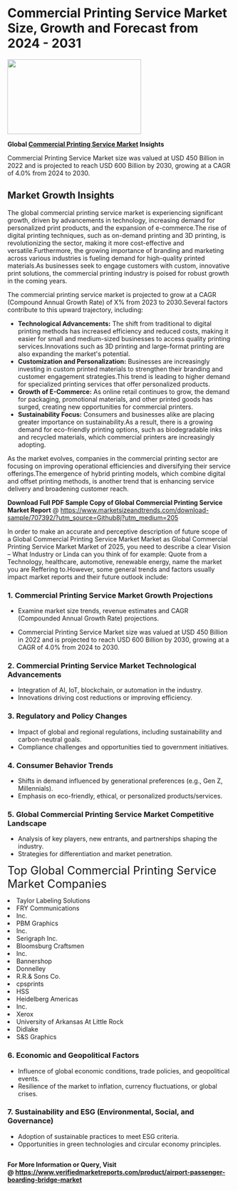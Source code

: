 <H1>Commercial Printing Service Market Size, Growth and Forecast from 2024 - 2031</H1><img class="aligncenter size-medium wp-image-584254" src="https://thirdeyenews.in/wp-content/uploads/2024/09/Global-Market-Research-300x168.jpeg" alt="" width="300" height="168" /><p><strong>Global&nbsp;<a href="https://www.marketsizeandtrends.com/download-sample/707392/?utm_source=Github8j?utm_medium=205">Commercial Printing Service Market</a> Insights</strong></p><p>Commercial Printing Service Market size was valued at USD 450 Billion in 2022 and is projected to reach USD 600 Billion by 2030, growing at a CAGR of 4.0% from 2024 to 2030.</p><p><h2>Market Growth Insights</h2> <p>The global commercial printing service market is experiencing significant growth, driven by advancements in technology, increasing demand for personalized print products, and the expansion of e-commerce.The rise of digital printing techniques, such as on-demand printing and 3D printing, is revolutionizing the sector, making it more cost-effective and versatile.Furthermore, the growing importance of branding and marketing across various industries is fueling demand for high-quality printed materials.As businesses seek to engage customers with custom, innovative print solutions, the commercial printing industry is poised for robust growth in the coming years.</p> <p>The commercial printing service market is projected to grow at a CAGR (Compound Annual Growth Rate) of X% from 2023 to 2030.Several factors contribute to this upward trajectory, including:</p> <ul> <li><strong>Technological Advancements:</strong> The shift from traditional to digital printing methods has increased efficiency and reduced costs, making it easier for small and medium-sized businesses to access quality printing services.Innovations such as 3D printing and large-format printing are also expanding the market's potential.</li> <li><strong>Customization and Personalization:</strong> Businesses are increasingly investing in custom printed materials to strengthen their branding and customer engagement strategies.This trend is leading to higher demand for specialized printing services that offer personalized products.</li> <li><strong>Growth of E-Commerce:</strong> As online retail continues to grow, the demand for packaging, promotional materials, and other printed goods has surged, creating new opportunities for commercial printers.</li> <li><strong>Sustainability Focus:</strong> Consumers and businesses alike are placing greater importance on sustainability.As a result, there is a growing demand for eco-friendly printing options, such as biodegradable inks and recycled materials, which commercial printers are increasingly adopting.</li> </ul> <p>As the market evolves, companies in the commercial printing sector are focusing on improving operational efficiencies and diversifying their service offerings.The emergence of hybrid printing models, which combine digital and offset printing methods, is another trend that is enhancing service delivery and broadening customer reach.</p> <p><span class=""><strong>Download Full PDF Sample Copy of Global Commercial Printing Service Market Report</strong> @ <a href="https://www.marketsizeandtrends.com/download-sample/707392/?utm_source=Github8j?utm_medium=205" target="_blank">https://www.marketsizeandtrends.com/download-sample/707392/?utm_source=Github8j?utm_medium=205</a></span></p><p>In order to make an accurate and perceptive description of future scope of a Global&nbsp;Commercial Printing Service Market Market as Global&nbsp;Commercial Printing Service Market Market of 2025, you need to describe a clear Vision &ndash; What Industry or Linda can you think of for example: Quote from a Technology, healthcare, automotive, renewable energy, name the market you are Reffering to.However, some general trends and factors usually impact market reports and their future outlook include:</p><h3>1.&nbsp;<strong>Commercial Printing Service Market Growth Projections</strong></h3><ul><li>Examine market size trends, revenue estimates and CAGR (Compounded Annual Growth Rate) projections.</li><li><p>Commercial Printing Service Market size was valued at USD 450 Billion in 2022 and is projected to reach USD 600 Billion by 2030, growing at a CAGR of 4.0% from 2024 to 2030.</p></li></ul><h3>2.&nbsp;<strong>Commercial Printing Service Market Technological Advancements</strong></h3><ul><li>Integration of AI, IoT, blockchain, or automation in the industry.</li><li>Innovations driving cost reductions or improving efficiency.</li></ul><h3>3.&nbsp;<strong>Regulatory and Policy Changes</strong></h3><ul><li>Impact of global and regional regulations, including sustainability and carbon-neutral goals.</li><li>Compliance challenges and opportunities tied to government initiatives.</li></ul><h3>4.&nbsp;<strong>Consumer Behavior Trends</strong></h3><ul><li>Shifts in demand influenced by generational preferences (e.g., Gen Z, Millennials).</li><li>Emphasis on eco-friendly, ethical, or personalized products/services.</li></ul><h3>5.&nbsp;<strong>Global Commercial Printing Service Market Competitive Landscape</strong></h3><ul><li>Analysis of key players, new entrants, and partnerships shaping the industry.</li><li>Strategies for differentiation and market penetration.</li></ul><p data-pm-slice="1 1 []"><span style="color: inherit; font-family: inherit; font-size: 25px;">Top Global Commercial Printing Service Market Companies</span></p><div class="" data-test-id=""><p><li>Taylor Labeling Solutions</li><li> FRY Communications</li><li> Inc.</li><li> PBM Graphics</li><li> Inc.</li><li> Serigraph Inc.</li><li> Bloomsburg Craftsmen</li><li> Inc.</li><li> Bannershop</li><li> Donnelley</li><li> R.R.& Sons Co.</li><li> cpsprints</li><li> HSS</li><li> Heidelberg Americas</li><li> Inc.</li><li> Xerox</li><li> University of Arkansas At Little Rock</li><li> Didlake</li><li> S&S Graphics</li></p></div><h3>6.&nbsp;<strong>Economic and Geopolitical Factors</strong></h3><ul><li>Influence of global economic conditions, trade policies, and geopolitical events.</li><li>Resilience of the market to inflation, currency fluctuations, or global crises.</li></ul><h3>7.&nbsp;<strong>Sustainability and ESG (Environmental, Social, and Governance)</strong></h3><ul><li>Adoption of sustainable practices to meet ESG criteria.</li><li>Opportunities in green technologies and circular economy principles.</li></ul><h2><strong style="font-size: 14px;">For More Information or Query, Visit @&nbsp;</strong><a style="background-color: #ffffff; font-size: 14px;" href="https://www.marketsizeandtrends.com/report/commercial-printing-service-market/" target="_blank">https://www.verifiedmarketreports.com/product/airport-passenger-boarding-bridge-market</a></h2>